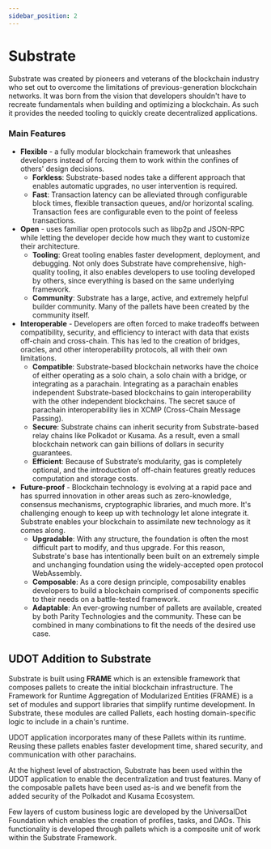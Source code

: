 ```yaml
---
sidebar_position: 2
---
```


# Substrate

Substrate was created by pioneers and veterans of the blockchain industry who set out to overcome the limitations of previous-generation blockchain networks. It was born from the vision that developers shouldn't have to recreate
fundamentals when building and optimizing a blockchain. As such it provides the needed tooling to quickly create decentralized applications.

### Main Features

- **Flexible** - a fully modular blockchain framework that unleashes developers instead of forcing them to work within the confines of others' design decisions.
  - **Forkless**: Substrate-based nodes take a different approach that enables automatic upgrades, no user intervention is required. 
  - **Fast**: Transaction latency can be alleviated through configurable block times, flexible transaction queues, and/or horizontal scaling. Transaction fees are configurable even to the point of feeless transactions.
- **Open** - uses familiar open protocols such as libp2p and JSON-RPC while letting the developer decide how much they want to customize their architecture.
  - **Tooling**: Great tooling enables faster development, deployment, and debugging. Not only does Substrate have comprehensive, high-quality tooling, it also enables developers to use tooling developed by others, since everything is based on the same underlying framework.
  - **Community**: Substrate has a large, active, and extremely helpful builder community. Many of the pallets have been created by the community itself.
 - **Interoperable** - Developers are often forced to make tradeoffs between compatibility, security, and efficiency to interact with data that exists off-chain and cross-chain. This has led to the creation of bridges, oracles, and other interoperability protocols, all with their own limitations.
    - **Compatible**: Substrate-based blockchain networks have the choice of either operating as a solo chain, a solo chain with a bridge, or integrating as a parachain. Integrating as a parachain enables independent Substrate-based blockchains to gain interoperability with the other independent blockchains. The secret sauce of parachain interoperability lies in XCMP (Cross-Chain Message Passing).
    - **Secure**: Substrate chains can inherit security from Substrate-based relay chains like Polkadot or Kusama. As a result, even a small blockchain network can gain billions of dollars in security guarantees.
    - **Efficient**: Because of Substrate’s modularity, gas is completely optional, and the introduction of off-chain features greatly reduces computation and storage costs.
- **Future-proof** - Blockchain technology is evolving at a rapid pace and has spurred innovation in other areas such as zero-knowledge, consensus mechanisms, cryptographic libraries, and much more. It's challenging enough to keep up with technology let alone integrate it. Substrate enables your blockchain to assimilate new technology as it comes along.
  - **Upgradable**: With any structure, the foundation is often the most difficult part to modify, and thus upgrade. For this reason, Substrate's base has intentionally been built on an extremely simple and unchanging foundation using the widely-accepted open protocol WebAssembly.
  - **Composable**: As a core design principle, composability enables developers to build a blockchain comprised of components specific to their needs on a battle-tested framework.
  - **Adaptable**: An ever-growing number of pallets are available, created by both Parity Technologies and the community. These can be combined in many combinations to fit the needs of the desired use case. 

## UDOT Addition to Substrate

Substrate is built using **FRAME** which is an extensible framework that composes pallets to create the initial blockchain infrastructure. The Framework for Runtime Aggregation of Modularized Entities (FRAME) is a set of modules and support libraries that simplify runtime development. In Substrate, these modules are called Pallets, each hosting domain-specific logic to include in a chain's runtime. 

UDOT application incorporates many of these Pallets within its runtime. Reusing these pallets enables faster development time, shared security, and communication with other parachains.

At the highest level of abstraction, Substrate has been used within the UDOT application to enable the decentralization and trust features. Many of the composable pallets have been used as-is and we benefit from the added security of the Polkadot and Kusama Ecosystem. 

Few layers of custom business logic are developed by the UniversalDot Foundation which enables the creation of profiles, tasks,  and DAOs. This functionality is developed through pallets which is a composite unit of work within the Substrate Framework.  



